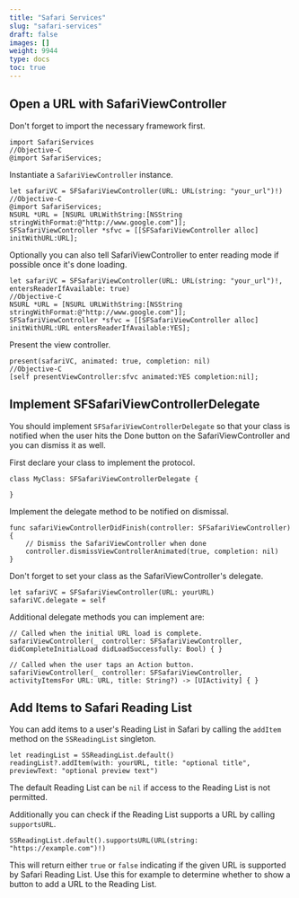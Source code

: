 ```yaml
---
title: "Safari Services"
slug: "safari-services"
draft: false
images: []
weight: 9944
type: docs
toc: true
---
```


## Open a URL with SafariViewController
Don't forget to import the necessary framework first.

    import SafariServices
    //Objective-C
    @import SafariServices;

Instantiate a `SafariViewController` instance.

    let safariVC = SFSafariViewController(URL: URL(string: "your_url")!)
    //Objective-C
    @import SafariServices;
    NSURL *URL = [NSURL URLWithString:[NSString stringWithFormat:@"http://www.google.com"]];
    SFSafariViewController *sfvc = [[SFSafariViewController alloc] initWithURL:URL];


Optionally you can also tell SafariViewController to enter reading mode if possible once it's done loading.

    let safariVC = SFSafariViewController(URL: URL(string: "your_url")!, entersReaderIfAvailable: true)
    //Objective-C
    NSURL *URL = [NSURL URLWithString:[NSString stringWithFormat:@"http://www.google.com"]];
    SFSafariViewController *sfvc = [[SFSafariViewController alloc] initWithURL:URL entersReaderIfAvailable:YES];

Present the view controller.

    present(safariVC, animated: true, completion: nil)
    //Objective-C
    [self presentViewController:sfvc animated:YES completion:nil];

## Implement SFSafariViewControllerDelegate
You should implement `SFSafariViewControllerDelegate` so that your class is notified when the user hits the Done button on the SafariViewController and you can dismiss it as well.

First declare your class to implement the protocol.

    class MyClass: SFSafariViewControllerDelegate {
    
    }

Implement the delegate method to be notified on dismissal.

    func safariViewControllerDidFinish(controller: SFSafariViewController) {
        // Dismiss the SafariViewController when done
        controller.dismissViewControllerAnimated(true, completion: nil)
    }

Don't forget to set your class as the SafariViewController's delegate.

    let safariVC = SFSafariViewController(URL: yourURL)
    safariVC.delegate = self


Additional delegate methods you can implement are:

    // Called when the initial URL load is complete.
    safariViewController(_ controller: SFSafariViewController, didCompleteInitialLoad didLoadSuccessfully: Bool) { }

    // Called when the user taps an Action button.
    safariViewController(_ controller: SFSafariViewController, activityItemsFor URL: URL, title: String?) -> [UIActivity] { }

## Add Items to Safari Reading List
You can add items to a user's Reading List in Safari by calling the `addItem` method on the `SSReadingList` singleton.

    let readingList = SSReadingList.default()
    readingList?.addItem(with: yourURL, title: "optional title", previewText: "optional preview text")

The default Reading List can be `nil` if access to the Reading List is not permitted.

Additionally you can check if the Reading List supports a URL by calling `supportsURL`.

    SSReadingList.default().supportsURL(URL(string: "https://example.com")!)

This will return either `true` or `false` indicating if the given URL is supported by Safari Reading List. Use this for example to determine whether to show a button to add a URL to the Reading List.

